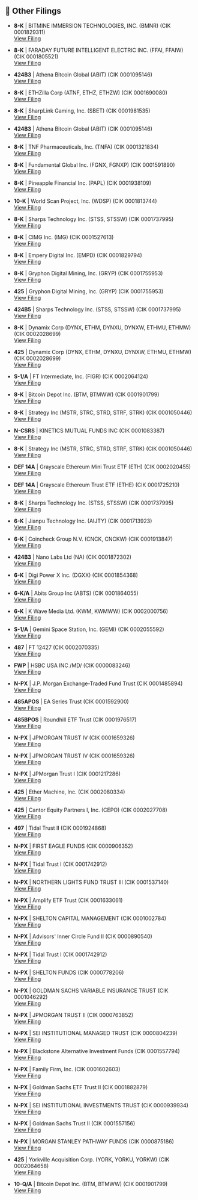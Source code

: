 ## 📁 Other Filings

- **8-K** | BITMINE IMMERSION TECHNOLOGIES, INC.  (BMNR)  (CIK 0001829311)  
  [View Filing](https://www.sec.gov/Archives/edgar/data/1829311/000149315225012513/0001493152-25-012513-index.htm)

- **8-K** | FARADAY FUTURE INTELLIGENT ELECTRIC INC.  (FFAI, FFAIW)  (CIK 0001805521)  
  [View Filing](https://www.sec.gov/Archives/edgar/data/1805521/000121390025082869/0001213900-25-082869-index.htm)

- **424B3** | Athena Bitcoin Global  (ABIT)  (CIK 0001095146)  
  [View Filing](https://www.sec.gov/Archives/edgar/data/1095146/000168316825006616/0001683168-25-006616-index.htm)

- **8-K** | ETHZilla Corp  (ATNF, ETHZ, ETHZW)  (CIK 0001690080)  
  [View Filing](https://www.sec.gov/Archives/edgar/data/1690080/000121390025082917/0001213900-25-082917-index.htm)

- **8-K** | SharpLink Gaming, Inc.  (SBET)  (CIK 0001981535)  
  [View Filing](https://www.sec.gov/Archives/edgar/data/1981535/000149315225012518/0001493152-25-012518-index.htm)

- **424B3** | Athena Bitcoin Global  (ABIT)  (CIK 0001095146)  
  [View Filing](https://www.sec.gov/Archives/edgar/data/1095146/000168316825006617/0001683168-25-006617-index.htm)

- **8-K** | TNF Pharmaceuticals, Inc.  (TNFA)  (CIK 0001321834)  
  [View Filing](https://www.sec.gov/Archives/edgar/data/1321834/000164117225026167/0001641172-25-026167-index.htm)

- **8-K** | Fundamental Global Inc.  (FGNX, FGNXP)  (CIK 0001591890)  
  [View Filing](https://www.sec.gov/Archives/edgar/data/1591890/000164117225026146/0001641172-25-026146-index.htm)

- **8-K** | Pineapple Financial Inc.  (PAPL)  (CIK 0001938109)  
  [View Filing](https://www.sec.gov/Archives/edgar/data/1938109/000164117225026153/0001641172-25-026153-index.htm)

- **10-K** | World Scan Project, Inc.  (WDSP)  (CIK 0001813744)  
  [View Filing](https://www.sec.gov/Archives/edgar/data/1813744/000159991625000120/0001599916-25-000120-index.htm)

- **8-K** | Sharps Technology Inc.  (STSS, STSSW)  (CIK 0001737995)  
  [View Filing](https://www.sec.gov/Archives/edgar/data/1737995/000164117225026137/0001641172-25-026137-index.htm)

- **8-K** | CIMG Inc.  (IMG)  (CIK 0001527613)  
  [View Filing](https://www.sec.gov/Archives/edgar/data/1527613/000164117225026215/0001641172-25-026215-index.htm)

- **8-K** | Empery Digital Inc.  (EMPD)  (CIK 0001829794)  
  [View Filing](https://www.sec.gov/Archives/edgar/data/1829794/000168316825006602/0001683168-25-006602-index.htm)

- **8-K** | Gryphon Digital Mining, Inc.  (GRYP)  (CIK 0001755953)  
  [View Filing](https://www.sec.gov/Archives/edgar/data/1755953/000121390025082930/0001213900-25-082930-index.htm)

- **425** | Gryphon Digital Mining, Inc.  (GRYP)  (CIK 0001755953)  
  [View Filing](https://www.sec.gov/Archives/edgar/data/1755953/000121390025082934/0001213900-25-082934-index.htm)

- **424B5** | Sharps Technology Inc.  (STSS, STSSW)  (CIK 0001737995)  
  [View Filing](https://www.sec.gov/Archives/edgar/data/1737995/000164117225026160/0001641172-25-026160-index.htm)

- **8-K** | Dynamix Corp  (DYNX, ETHM, DYNXU, DYNXW, ETHMU, ETHMW)  (CIK 0002028699)  
  [View Filing](https://www.sec.gov/Archives/edgar/data/2028699/000121390025082962/0001213900-25-082962-index.htm)

- **425** | Dynamix Corp  (DYNX, ETHM, DYNXU, DYNXW, ETHMU, ETHMW)  (CIK 0002028699)  
  [View Filing](https://www.sec.gov/Archives/edgar/data/2028699/000121390025082967/0001213900-25-082967-index.htm)

- **S-1/A** | FT Intermediate, Inc.  (FIGR)  (CIK 0002064124)  
  [View Filing](https://www.sec.gov/Archives/edgar/data/2064124/000162828025041443/0001628280-25-041443-index.htm)

- **8-K** | Bitcoin Depot Inc.  (BTM, BTMWW)  (CIK 0001901799)  
  [View Filing](https://www.sec.gov/Archives/edgar/data/1901799/000095017025112471/0000950170-25-112471-index.htm)

- **8-K** | Strategy Inc  (MSTR, STRC, STRD, STRF, STRK)  (CIK 0001050446)  
  [View Filing](https://www.sec.gov/Archives/edgar/data/1050446/000105044625000008/0001050446-25-000008-index.htm)

- **N-CSRS** | KINETICS MUTUAL FUNDS INC  (CIK 0001083387)  
  [View Filing](https://www.sec.gov/Archives/edgar/data/1083387/000113322825009288/0001133228-25-009288-index.htm)

- **8-K** | Strategy Inc  (MSTR, STRC, STRD, STRF, STRK)  (CIK 0001050446)  
  [View Filing](https://www.sec.gov/Archives/edgar/data/1050446/000119312525193487/0001193125-25-193487-index.htm)

- **DEF 14A** | Grayscale Ethereum Mini Trust ETF  (ETH)  (CIK 0002020455)  
  [View Filing](https://www.sec.gov/Archives/edgar/data/2020455/000202045525000005/0002020455-25-000005-index.htm)

- **DEF 14A** | Grayscale Ethereum Trust ETF  (ETHE)  (CIK 0001725210)  
  [View Filing](https://www.sec.gov/Archives/edgar/data/1725210/000172521025000003/0001725210-25-000003-index.htm)

- **8-K** | Sharps Technology Inc.  (STSS, STSSW)  (CIK 0001737995)  
  [View Filing](https://www.sec.gov/Archives/edgar/data/1737995/000164117225026162/0001641172-25-026162-index.htm)

- **6-K** | Jianpu Technology Inc.  (AIJTY)  (CIK 0001713923)  
  [View Filing](https://www.sec.gov/Archives/edgar/data/1713923/000110465925085985/0001104659-25-085985-index.htm)

- **6-K** | Coincheck Group N.V.  (CNCK, CNCKW)  (CIK 0001913847)  
  [View Filing](https://www.sec.gov/Archives/edgar/data/1913847/000162828025041490/0001628280-25-041490-index.htm)

- **424B3** | Nano Labs Ltd  (NA)  (CIK 0001872302)  
  [View Filing](https://www.sec.gov/Archives/edgar/data/1872302/000121390025083343/0001213900-25-083343-index.htm)

- **6-K** | Digi Power X Inc.  (DGXX)  (CIK 0001854368)  
  [View Filing](https://www.sec.gov/Archives/edgar/data/1854368/000121390025082918/0001213900-25-082918-index.htm)

- **6-K/A** | Abits Group Inc  (ABTS)  (CIK 0001864055)  
  [View Filing](https://www.sec.gov/Archives/edgar/data/1864055/000164117225026152/0001641172-25-026152-index.htm)

- **6-K** | K Wave Media Ltd.  (KWM, KWMWW)  (CIK 0002000756)  
  [View Filing](https://www.sec.gov/Archives/edgar/data/2000756/000182912625007012/0001829126-25-007012-index.htm)

- **S-1/A** | Gemini Space Station, Inc.  (GEMI)  (CIK 0002055592)  
  [View Filing](https://www.sec.gov/Archives/edgar/data/2055592/000110465925085963/0001104659-25-085963-index.htm)

- **487** | FT 12427  (CIK 0002070335)  
  [View Filing](https://www.sec.gov/Archives/edgar/data/2070335/000144554625005887/0001445546-25-005887-index.htm)

- **FWP** | HSBC USA INC /MD/  (CIK 0000083246)  
  [View Filing](https://www.sec.gov/Archives/edgar/data/83246/000110465925085818/0001104659-25-085818-index.htm)

- **N-PX** | J.P. Morgan Exchange-Traded Fund Trust  (CIK 0001485894)  
  [View Filing](https://www.sec.gov/Archives/edgar/data/1485894/000143893425002833/0001438934-25-002833-index.htm)

- **485APOS** | EA Series Trust  (CIK 0001592900)  
  [View Filing](https://www.sec.gov/Archives/edgar/data/1592900/000159290025002569/0001592900-25-002569-index.htm)

- **485BPOS** | Roundhill ETF Trust  (CIK 0001976517)  
  [View Filing](https://www.sec.gov/Archives/edgar/data/1976517/000139834425017364/0001398344-25-017364-index.htm)

- **N-PX** | JPMORGAN TRUST IV  (CIK 0001659326)  
  [View Filing](https://www.sec.gov/Archives/edgar/data/1659326/000143893425002818/0001438934-25-002818-index.htm)

- **N-PX** | JPMORGAN TRUST IV  (CIK 0001659326)  
  [View Filing](https://www.sec.gov/Archives/edgar/data/1659326/000143893425002819/0001438934-25-002819-index.htm)

- **N-PX** | JPMorgan Trust I  (CIK 0001217286)  
  [View Filing](https://www.sec.gov/Archives/edgar/data/1217286/000143893425002822/0001438934-25-002822-index.htm)

- **425** | Ether Machine, Inc.  (CIK 0002080334)  
  [View Filing](https://www.sec.gov/Archives/edgar/data/2080334/000121390025083371/0001213900-25-083371-index.htm)

- **425** | Cantor Equity Partners I, Inc.  (CEPO)  (CIK 0002027708)  
  [View Filing](https://www.sec.gov/Archives/edgar/data/2027708/000121390025083383/0001213900-25-083383-index.htm)

- **497** | Tidal Trust II  (CIK 0001924868)  
  [View Filing](https://www.sec.gov/Archives/edgar/data/1924868/000199937125012388/0001999371-25-012388-index.htm)

- **N-PX** | FIRST EAGLE FUNDS  (CIK 0000906352)  
  [View Filing](https://www.sec.gov/Archives/edgar/data/906352/000093041325002849/0000930413-25-002849-index.htm)

- **N-PX** | Tidal Trust I  (CIK 0001742912)  
  [View Filing](https://www.sec.gov/Archives/edgar/data/1742912/000143893425002722/0001438934-25-002722-index.htm)

- **N-PX** | NORTHERN LIGHTS FUND TRUST III  (CIK 0001537140)  
  [View Filing](https://www.sec.gov/Archives/edgar/data/1537140/000158064225005666/0001580642-25-005666-index.htm)

- **N-PX** | Amplify ETF Trust  (CIK 0001633061)  
  [View Filing](https://www.sec.gov/Archives/edgar/data/1633061/000143893425002792/0001438934-25-002792-index.htm)

- **N-PX** | SHELTON CAPITAL MANAGEMENT  (CIK 0001002784)  
  [View Filing](https://www.sec.gov/Archives/edgar/data/1002784/000199937125012384/0001999371-25-012384-index.htm)

- **N-PX** | Advisors' Inner Circle Fund II  (CIK 0000890540)  
  [View Filing](https://www.sec.gov/Archives/edgar/data/890540/000113542825000250/0001135428-25-000250-index.htm)

- **N-PX** | Tidal Trust I  (CIK 0001742912)  
  [View Filing](https://www.sec.gov/Archives/edgar/data/1742912/000143893425002788/0001438934-25-002788-index.htm)

- **N-PX** | SHELTON FUNDS  (CIK 0000778206)  
  [View Filing](https://www.sec.gov/Archives/edgar/data/778206/000199937125012380/0001999371-25-012380-index.htm)

- **N-PX** | GOLDMAN SACHS VARIABLE INSURANCE TRUST  (CIK 0001046292)  
  [View Filing](https://www.sec.gov/Archives/edgar/data/1046292/000102140825004837/0001021408-25-004837-index.htm)

- **N-PX** | JPMORGAN TRUST II  (CIK 0000763852)  
  [View Filing](https://www.sec.gov/Archives/edgar/data/763852/000143893425002820/0001438934-25-002820-index.htm)

- **N-PX** | SEI INSTITUTIONAL MANAGED TRUST  (CIK 0000804239)  
  [View Filing](https://www.sec.gov/Archives/edgar/data/804239/000113542825000244/0001135428-25-000244-index.htm)

- **N-PX** | Blackstone Alternative Investment Funds  (CIK 0001557794)  
  [View Filing](https://www.sec.gov/Archives/edgar/data/1557794/000102140825004830/0001021408-25-004830-index.htm)

- **N-PX** | Family Firm, Inc.  (CIK 0001602603)  
  [View Filing](https://www.sec.gov/Archives/edgar/data/1602603/000160260325000012/0001602603-25-000012-index.htm)

- **N-PX** | Goldman Sachs ETF Trust II  (CIK 0001882879)  
  [View Filing](https://www.sec.gov/Archives/edgar/data/1882879/000102140825004838/0001021408-25-004838-index.htm)

- **N-PX** | SEI INSTITUTIONAL INVESTMENTS TRUST  (CIK 0000939934)  
  [View Filing](https://www.sec.gov/Archives/edgar/data/939934/000113542825000246/0001135428-25-000246-index.htm)

- **N-PX** | Goldman Sachs Trust II  (CIK 0001557156)  
  [View Filing](https://www.sec.gov/Archives/edgar/data/1557156/000102140825004840/0001021408-25-004840-index.htm)

- **N-PX** | MORGAN STANLEY PATHWAY FUNDS  (CIK 0000875186)  
  [View Filing](https://www.sec.gov/Archives/edgar/data/875186/000102140825004816/0001021408-25-004816-index.htm)

- **425** | Yorkville Acquisition Corp.  (YORK, YORKU, YORKW)  (CIK 0002064658)  
  [View Filing](https://www.sec.gov/Archives/edgar/data/2064658/000110465925086373/0001104659-25-086373-index.htm)

- **10-Q/A** | Bitcoin Depot Inc.  (BTM, BTMWW)  (CIK 0001901799)  
  [View Filing](https://www.sec.gov/Archives/edgar/data/1901799/000095017025112470/0000950170-25-112470-index.htm)

